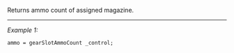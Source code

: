 Returns ammo count of assigned magazine.


---
*Example 1:*
```sqf
ammo = gearSlotAmmoCount _control;
```